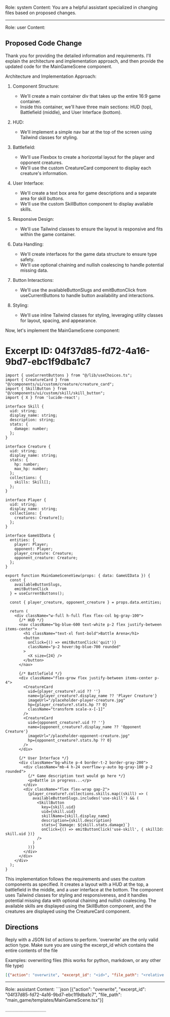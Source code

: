 Role: system
Content: You are a helpful assistant specialized in changing files based on proposed changes.
__________________
Role: user
Content: 
## Proposed Code Change
Thank you for providing the detailed information and requirements. I'll explain the architecture and implementation approach, and then provide the updated code for the MainGameScene component.

Architecture and Implementation Approach:

1. Component Structure:
   - We'll create a main container div that takes up the entire 16:9 game container.
   - Inside this container, we'll have three main sections: HUD (top), Battlefield (middle), and User Interface (bottom).

2. HUD:
   - We'll implement a simple nav bar at the top of the screen using Tailwind classes for styling.

3. Battlefield:
   - We'll use Flexbox to create a horizontal layout for the player and opponent creatures.
   - We'll use the custom CreatureCard component to display each creature's information.

4. User Interface:
   - We'll create a text box area for game descriptions and a separate area for skill buttons.
   - We'll use the custom SkillButton component to display available skills.

5. Responsive Design:
   - We'll use Tailwind classes to ensure the layout is responsive and fits within the game container.

6. Data Handling:
   - We'll create interfaces for the game data structure to ensure type safety.
   - We'll use optional chaining and nullish coalescing to handle potential missing data.

7. Button Interactions:
   - We'll use the availableButtonSlugs and emitButtonClick from useCurrentButtons to handle button availability and interactions.

8. Styling:
   - We'll use inline Tailwind classes for styling, leveraging utility classes for layout, spacing, and appearance.

Now, let's implement the MainGameScene component:

# Excerpt ID: 04f37d85-fd72-4a16-9bd7-ebc1f9dba1c7
```tsx main_game/templates/MainGameScene.tsx
import { useCurrentButtons } from "@/lib/useChoices.ts";
import { CreatureCard } from "@/components/ui/custom/creature/creature_card";
import { SkillButton } from "@/components/ui/custom/skill/skill_button";
import { X } from 'lucide-react';

interface Skill {
  uid: string;
  display_name: string;
  description: string;
  stats: {
    damage: number;
  };
}

interface Creature {
  uid: string;
  display_name: string;
  stats: {
    hp: number;
    max_hp: number;
  };
  collections: {
    skills: Skill[];
  };
}

interface Player {
  uid: string;
  display_name: string;
  collections: {
    creatures: Creature[];
  };
}

interface GameUIData {
  entities: {
    player: Player;
    opponent: Player;
    player_creature: Creature;
    opponent_creature: Creature;
  };
}

export function MainGameSceneView(props: { data: GameUIData }) {
  const {
    availableButtonSlugs,
    emitButtonClick
  } = useCurrentButtons();

  const { player_creature, opponent_creature } = props.data.entities;

  return (
    <div className="w-full h-full flex flex-col bg-gray-100">
      {/* HUD */}
      <nav className="bg-blue-600 text-white p-2 flex justify-between items-center">
        <h1 className="text-xl font-bold">Battle Arena</h1>
        <button
          onClick={() => emitButtonClick('quit')}
          className="p-2 hover:bg-blue-700 rounded"
        >
          <X size={24} />
        </button>
      </nav>

      {/* Battlefield */}
      <div className="flex-grow flex justify-between items-center p-4">
        <CreatureCard
          uid={player_creature?.uid ?? ''}
          name={player_creature?.display_name ?? 'Player Creature'}
          imageUrl="/placeholder-player-creature.jpg"
          hp={player_creature?.stats.hp ?? 0}
          className="transform scale-x-[-1]"
        />
        <CreatureCard
          uid={opponent_creature?.uid ?? ''}
          name={opponent_creature?.display_name ?? 'Opponent Creature'}
          imageUrl="/placeholder-opponent-creature.jpg"
          hp={opponent_creature?.stats.hp ?? 0}
        />
      </div>

      {/* User Interface */}
      <div className="bg-white p-4 border-t-2 border-gray-200">
        <div className="mb-4 h-24 overflow-y-auto bg-gray-100 p-2 rounded">
          {/* Game description text would go here */}
          <p>Battle in progress...</p>
        </div>
        <div className="flex flex-wrap gap-2">
          {player_creature?.collections.skills.map((skill) => (
            availableButtonSlugs.includes('use-skill') && (
              <SkillButton
                key={skill.uid}
                uid={skill.uid}
                skillName={skill.display_name}
                description={skill.description}
                stats={`Damage: ${skill.stats.damage}`}
                onClick={() => emitButtonClick('use-skill', { skillId: skill.uid })}
              />
            )
          ))}
        </div>
      </div>
    </div>
  );
}
```

This implementation follows the requirements and uses the custom components as specified. It creates a layout with a HUD at the top, a battlefield in the middle, and a user interface at the bottom. The component uses Tailwind classes for styling and responsiveness, and it handles potential missing data with optional chaining and nullish coalescing. The available skills are displayed using the SkillButton component, and the creatures are displayed using the CreatureCard component.

## Directions
Reply with a JSON list of actions to perform. 'overwrite' are the only valid action type. 
Make sure you are using the excerpt_id which contains the entire contents of the file

Examples:
overwriting files (this works for python, markdown, or any other file type)
```json output_example1
[{"action": "overwrite", "excerpt_id": "<id>", "file_path": "<relative file path>"}]
```

__________________
Role: assistant
Content: ```json
[{"action": "overwrite", "excerpt_id": "04f37d85-fd72-4a16-9bd7-ebc1f9dba1c7", "file_path": "main_game/templates/MainGameScene.tsx"}]
```
__________________
